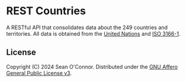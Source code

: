 # REST Countries

A RESTful API that consolidates data about the 249 countries and territories. All data is obtained from
the [United Nations](https://www.un.org/)
and [ISO 3166-1](https://en.wikipedia.org/wiki/ISO_3166-1#Codes).

## License

Copyright (C) 2024 Sean O'Connor. Distributed under the [GNU Affero General Public License v3](LICENSE).

